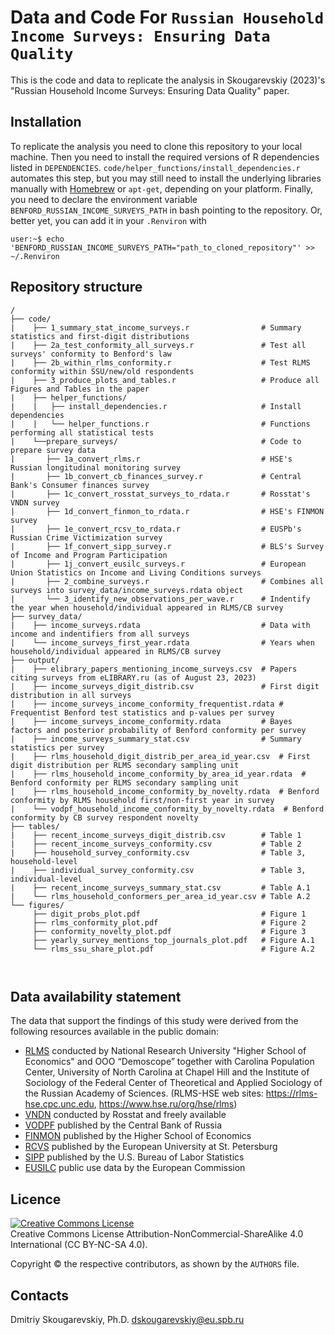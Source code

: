 # Data and Code For `Russian Household Income Surveys: Ensuring Data Quality`

This is the code and data to replicate the analysis in Skougarevskiy (2023)'s "Russian Household Income Surveys: Ensuring Data Quality" paper.

## Installation

To replicate the analysis you need to clone this repository to your local machine. Then you need to install the required versions of R dependencies listed in `DEPENDENCIES`. `code/helper_functions/install_dependencies.r` automates this step, but you may still need to install the underlying libraries manually with [Homebrew](https://brew.sh) or `apt-get`, depending on your platform. Finally, you need to declare the environment variable `BENFORD_RUSSIAN_INCOME_SURVEYS_PATH` in bash pointing to the repository. Or, better yet, you can add it in your `.Renviron` with
```console
user:~$ echo 'BENFORD_RUSSIAN_INCOME_SURVEYS_PATH="path_to_cloned_repository"' >> ~/.Renviron
```

## Repository structure

```
/
├── code/
|    ├── 1_summary_stat_income_surveys.r                # Summary statistics and first-digit distributions
|    ├── 2a_test_conformity_all_surveys.r               # Test all surveys' conformity to Benford's law
|    ├── 2b_within_rlms_conformity.r                    # Test RLMS conformity within SSU/new/old respondents
|    ├── 3_produce_plots_and_tables.r                   # Produce all Figures and Tables in the paper
|    ├── helper_functions/
|    |   ├── install_dependencies.r                     # Install dependencies
|    |   └── helper_functions.r                         # Functions performing all statistical tests
|    └──prepare_surveys/                                # Code to prepare survey data
|       ├── 1a_convert_rlms.r                           # HSE's Russian longitudinal monitoring survey
|       ├── 1b_convert_cb_finances_survey.r             # Central Bank's Consumer finances survey
|       ├── 1c_convert_rosstat_surveys_to_rdata.r       # Rosstat's VNDN survey
|       ├── 1d_convert_finmon_to_rdata.r                # HSE's FINMON survey
|       ├── 1e_convert_rcsv_to_rdata.r                  # EUSPb's Russian Crime Victimization survey
|       ├── 1f_convert_sipp_survey.r                    # BLS's Survey of Income and Program Participation
|       ├── 1j_convert_eusilc_surveys.r                 # European Union Statistics on Income and Living Conditions surveys
|       ├── 2_combine_surveys.r                         # Combines all surveys into survey_data/income_surveys.rdata object
|       └── 3_identify_new_observations_per_wave.r      # Indentify the year when household/individual appeared in RLMS/CB survey
├── survey_data/                                          
|    ├── income_surveys.rdata                           # Data with income and indentifiers from all surveys
|    └── income_surveys_first_year.rdata                # Years when household/individual appeared in RLMS/CB survey
├── output/
|    ├── elibrary_papers_mentioning_income_surveys.csv  # Papers citing surveys from eLIBRARY.ru (as of August 23, 2023)
|    ├── income_surveys_digit_distrib.csv               # First digit distribution in all surveys
|    ├── income_surveys_income_conformity_frequentist.rdata # Frequentist Benford test statistics and p-values per survey
|    ├── income_surveys_income_conformity.rdata         # Bayes factors and posterior probability of Benford conformity per survey
|    ├── income_surveys_summary_stat.csv                # Summary statistics per survey
|    ├── rlms_household_digit_distrib_per_area_id_year.csv  # First digit distribution per RLMS secondary sampling unit
|    ├── rlms_household_income_conformity_by_area_id_year.rdata  # Benford conformity per RLMS secondary sampling unit
|    ├── rlms_household_income_conformity_by_novelty.rdata  # Benford conformity by RLMS household first/non-first year in survey
|    └── vodpf_household_income_conformity_by_novelty.rdata  # Benford conformity by CB survey respondent novelty
├── tables/                                             
|    ├── recent_income_surveys_digit_distrib.csv        # Table 1
|    ├── recent_income_surveys_conformity.csv           # Table 2
|    ├── household_survey_conformity.csv                # Table 3, household-level
|    ├── individual_survey_conformity.csv               # Table 3, individual-level
|    ├── recent_income_surveys_summary_stat.csv         # Table A.1
|    └── rlms_household_conformers_per_area_id_year.csv # Table A.2
└── figures/                                             
     ├── digit_probs_plot.pdf                           # Figure 1
     ├── rlms_conformity_plot.pdf                       # Figure 2
     ├── conformity_novelty_plot.pdf                    # Figure 3
     ├── yearly_survey_mentions_top_journals_plot.pdf   # Figure A.1
     └── rlms_ssu_share_plot.pdf                        # Figure A.2



```

## Data availability statement

The data that support the findings of this study were derived from the following resources available in the public domain:
- [RLMS](https://www.hse.ru/en/rlms/downloads) conducted by National Research University "Higher School of Economics" and OOO “Demoscope” together with Carolina Population Center, University of North Carolina at Chapel Hill and the Institute of Sociology of the Federal Center of Theoretical and Applied Sociology of the Russian Academy of Sciences. (RLMS-HSE web sites: https://rlms-hse.cpc.unc.edu, https://www.hse.ru/org/hse/rlms) 
- [VNDN](https://rosstat.gov.ru/free_doc/new_site/vndn-2022/index.html) conducted by Rosstat and freely available
- [VODPF](https://www.cbr.ru/ec_research/vserossiyskoe-obsledovanie-domokhozyaystv-po-potrebitel-skim-finansam/) published by the Central Bank of Russia
- [FINMON](http://sophist.hse.ru/db/oprosy.shtml?ts=188&en=0) published by the Higher School of Economics
- [RCVS](https://doi.org/10.7910/DVN/SGRQTI) published by the European University at St. Petersburg
- [SIPP](https://www.census.gov/programs-surveys/sipp/data/datasets/2022-data/2022.html) published by the U.S. Bureau of Labor Statistics 
- [EUSILC](https://ec.europa.eu/eurostat/web/microdata/public-microdata/statistics-on-income-and-living-conditions) public use data by the European Commission

## Licence
<a rel="license" href="https://creativecommons.org/licenses/by-nc-sa/4.0/"><img alt="Creative Commons License" style="border-width:0" src="https://i.creativecommons.org/l/by-nc-sa/4.0/88x31.png" /></a><br />
Creative Commons License Attribution-NonCommercial-ShareAlike 4.0 International (CC BY-NC-SA 4.0).

Copyright © the respective contributors, as shown by the `AUTHORS` file.

## Contacts
Dmitriy Skougarevskiy, Ph.D.
[dskougarevskiy@eu.spb.ru](mailto:dskougarevskiy@eu.spb.ru)